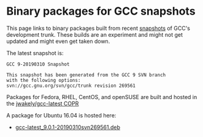 # Binary packages for GCC snapshots

This page links to binary packages
built from recent [snapshots](https://gcc.gnu.org/snapshots.html)
of GCC's development trunk.
These builds are an experiment and might not get updated
and might even get taken down.

The latest snapshot is:

    GCC 9-20190310 Snapshot

    This snapshot has been generated from the GCC 9 SVN branch
    with the following options:
    svn://gcc.gnu.org/svn/gcc/trunk revision 269561

Packages for Fedora, RHEL, CentOS, and openSUSE
are built and hosted in the
[jwakely/gcc-latest COPR](https://copr.fedorainfracloud.org/coprs/jwakely/gcc-latest/)

A package for Ubuntu 16.04 is hosted here:

- [gcc-latest_9.0.1-20190310svn269561.deb](http://kayari.org/gcc-latest_9.0.1-20190310svn269561.deb)
